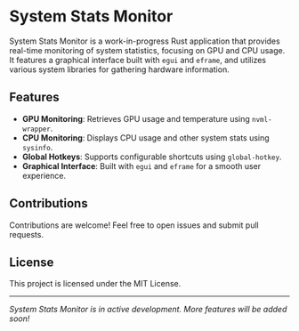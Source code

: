 # System Stats Monitor

System Stats Monitor is a work-in-progress Rust application that provides real-time monitoring of system statistics, focusing on GPU and CPU usage. It features a graphical interface built with `egui` and `eframe`, and utilizes various system libraries for gathering hardware information.

## Features

- **GPU Monitoring**: Retrieves GPU usage and temperature using `nvml-wrapper`.
- **CPU Monitoring**: Displays CPU usage and other system stats using `sysinfo`.
- **Global Hotkeys**: Supports configurable shortcuts using `global-hotkey`.
- **Graphical Interface**: Built with `egui` and `eframe` for a smooth user experience.

## Contributions

Contributions are welcome! Feel free to open issues and submit pull requests.

## License

This project is licensed under the MIT License.

---

*System Stats Monitor is in active development. More features will be added soon!*

